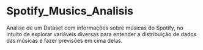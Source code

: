 # Spotify_Musics_Analisis
Análise de um Dataset com informações sobre músicas do Spotify, no intuito de explorar variáveis diversas para entender a distribuição de dados das músicas e fazer previsões em cima delas.
